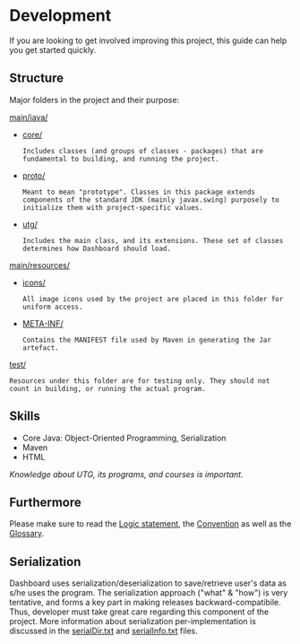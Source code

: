 # Development

If you are looking to get involved improving this project, this guide can help you get started quickly.

## Structure

Major folders in the project and their purpose:

[main/java/](src/main/java)

- [core/](src/main/java/core)
  
  `Includes classes (and groups of classes - packages) that are fundamental to building, and running the project.`

- [proto/](src/main/java/proto)
  
  `Meant to mean "prototype". Classes in this package extends components of the standard JDK (mainly javax.swing) purposely to initialize them with project-specific values.`

- [utg/](src/main/java/utg)
  
  `Includes the main class, and its extensions. These set of classes determines how Dashboard should load.`

[main/resources/](src/main/resources)

- [icons/](src/main/resources/icons)
    
  `All image icons used by the project are placed in this folder for uniform access.`
  
- [META-INF/](src/main/resources/META-INF)
  
  `Contains the MANIFEST file used by Maven in generating the Jar artefact.`

[test/](src/test)

  `Resources under this folder are for testing only. They should not count in building, or running the actual program.`

## Skills

- Core Java: Object-Oriented Programming, Serialization
- Maven
- HTML

_Knowledge about UTG, its programs, and courses is important._

## Furthermore

Please make sure to read the [Logic statement](Logic.md),
the [Convention](Convention.md) as well as the [Glossary](Glossary.md).

## Serialization

Dashboard uses serialization/deserialization to save/retrieve user's data as s/he uses the program.
The serialization approach ("what" & "how") is very tentative, and forms a key part in making releases backward-compatibile. Thus, developer must take great care regarding this component of the project.
More information about serialization per-implementation is discussed in the [serialDir.txt](serialDir.txt) and [serialInfo.txt](serialInfo.txt) files.
